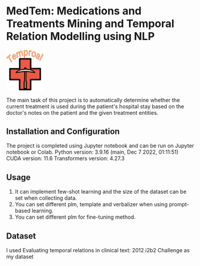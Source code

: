 # MedTem: Medications and Treatments Mining and Temporal Relation Modelling using NLP

<img src="https://github.com/HECTA-UoM/MedTem/blob/main/MedTem-logo-v1.png" width="100">



The main task of this project is to automatically determine whether the current treatment is used during the patient's hospital stay based on the doctor's notes on the patient and the given treatment entities.

## Installation and Configuration

The project is completed using Jupyter notebook and can be run on Jupyter notebook or Colab.
Python version: 3.9.16 (main, Dec  7 2022, 01:11:51) 
CUDA version: 11.6
Transformers version: 4.27.3

## Usage

1. It can implement few-shot learning and the size of the dataset can be set when collecting data.
2. You can set different plm, template and verbalizer when using prompt-based learning.
3. You can set different plm for fine-tuning method.

## Dataset

I used Evaluating temporal relations in clinical text: 2012 i2b2 Challenge as my dataset
